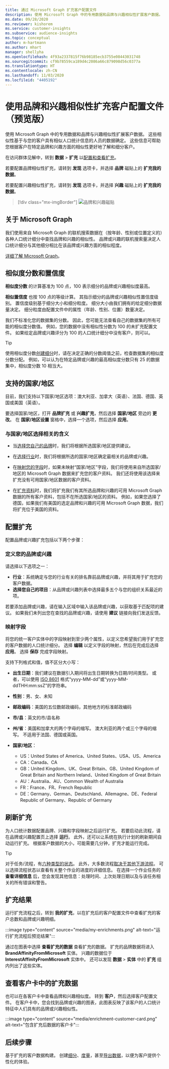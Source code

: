 ```yaml
---
title: 通过 Microsoft Graph 扩充客户配置文件
description: 使用 Microsoft Graph 中的专用数据和品牌与兴趣相似性扩展客户数据。
ms.date: 09/28/2020
ms.reviewer: kishorem
ms.service: customer-insights
ms.subservice: audience-insights
ms.topic: conceptual
author: m-hartmann
ms.author: mhart
manager: shellyha
ms.openlocfilehash: 4f93a2337815f76b98185ecb3755e08443031748
ms.sourcegitcommit: cf9b78559ca189d4c2086a66c879098d56c0377a
ms.translationtype: HT
ms.contentlocale: zh-CN
ms.lasthandoff: 11/03/2020
ms.locfileid: "4405192"
---
```

# <a name="enrich-customer-profiles-with-brand-and-interest-affinities-preview"></a>使用品牌和兴趣相似性扩充客户配置文件（预览版）

使用 Microsoft Graph 中的专用数据和品牌与兴趣相似性扩展客户数据。 这些相似性基于与您的客户具有相似人口统计信息的人员的数据确定。 这些信息可帮助您根据客户在特定品牌和兴趣方面的相似性更好地了解和细分客户。

在访问群体见解中，转到 **数据** > **扩充** 以[配置和查看扩充](enrichment-hub.md)。

若要配置品牌相似性扩充，请转到 **发现** 选项卡，并选择 **品牌** 磁贴上的 **扩充我的数据**。

若要配置兴趣相似性扩充，请转到 **发现** 选项卡，并选择 **兴趣** 磁贴上的 **扩充我的数据**。

   > [!div class="mx-imgBorder"]
   > ![品牌和兴趣磁贴](media/BrandsInterest-tile-Hub.png "品牌和兴趣磁贴")

## <a name="about-microsoft-graph"></a>关于 Microsoft Graph

我们使用来自 Microsoft Graph 的联机搜索数据在（按年龄、性别或位置定义的）各种人口统计细分中查找品牌和兴趣的相似性。 品牌或兴趣的联机搜索量决定人口统计细分与其他细分相比在该品牌或兴趣方面的相似程度。

[详细了解 Microsoft Graph](https://docs.microsoft.com/graph/overview)。

## <a name="affinity-score-and-confidence"></a>相似度分数和置信度

**相似度分数** 的计算基准为 100 点，100 表示细分的品牌或兴趣相似度最高。

**相似置信度** 也按 100 点的等级计算。 其指示细分的品牌或兴趣相似性置信度级别。 置信度级别基于细分大小和细分粒度。 细分大小由我们拥有的给定细分数据量决定。 细分粒度由配置文件中的属性（年龄、性别、位置）数量决定。

我们不标准化您的数据集的分数。 因此，您可能无法查看自己的数据集的所有可能的相似度分数值。 例如，您的数据中没有相似性分数为 100 的未扩充配置文件。 如果给定品牌或兴趣评分为 100 的人口统计细分中没有客户，则可以。

> [!TIP]
> 使用相似度分数[创建细分](segments.md)时，请在决定正确的分数阈值之前，检查数据集的相似度分数分配。 例如，可以认为在特定品牌或兴趣的最高相似度分数只有 25 的数据集中，相似度分数 10 相当大。

## <a name="supported-countriesregions"></a>支持的国家/地区

目前，我们支持以下国家/地区选项：澳大利亚、加拿大（英语）、法国、德国、英国或美国（英语）。

要选择国家/地区，打开 **品牌扩充** 或 **兴趣扩充**，然后选择 **国家/地区** 旁边的 **更改**。 在 **国家/地区设置** 窗格中，选择一个选项，然后选择 **应用**。

### <a name="implications-related-to-country-selection"></a>与国家/地区选择相关的含义

- 当[选择您自己的品牌](#define-your-brands-or-interests)时，我们将根据所选国家/地区提供建议。

- 在[选择行业](#define-your-brands-or-interests)时，我们将根据所选的国家/地区确定最相关的品牌或兴趣。

- 在[映射您的字段](#map-your-fields)时，如果未映射“国家/地区”字段，我们将使用来自所选国家/地区的 Microsoft Graph 数据来扩充您的客户资料。 我们还将使用该选择来扩充没有可用国家/地区数据的客户资料。

- 在[扩充资料](#refresh-enrichment)时，我们将扩充我们有其所选品牌和兴趣的可用 Microsoft Graph 数据的所有客户资料，包括不在所选国家/地区的资料。 例如，如果您选择了德国，如果我们有美国的选定品牌和兴趣的可用 Microsoft Graph 数据，我们将扩充位于美国的资料。

## <a name="configure-enrichment"></a>配置扩充

配置品牌或兴趣扩充包括以下两个步骤：

### <a name="define-your-brands-or-interests"></a>定义您的品牌或兴趣

请选择以下选项之一：

- **行业**：系统确定与您的行业有关的排名靠前品牌或兴趣，并将其用于扩充您的客户数据。
- **选择您自己的项目**：从品牌或兴趣列表中选择最多五个与您的组织关系最近的项。

若要添加品牌或兴趣，请在输入区域中输入该品牌或兴趣，以获取基于匹配项的建议。 如果我们未列出您在查找的品牌或兴趣，请使用 **建议** 链接向我们发送反馈。

### <a name="map-your-fields"></a>映射字段

将您的统一客户实体中的字段映射到至少两个属性，以定义您希望我们用于扩充您的客户数据的人口统计细分。 选择 **编辑** 以定义字段的映射，然后在完成后选择 **应用**。 选择 **保存** 完成字段映射。

支持下列格式和值，值不区分大小写：

- **出生日期**：我们建议在数据引入期间将出生日期转换为日期/时间类型。 或者，可以使用 [ISO 8601](https://www.iso.org/iso-8601-date-and-time-format.html) 格式“yyyy-MM-dd”或“yyyy-MM-ddTHH:mm:ssZ”的字符串。
- **性别**：男、女、未知
- **邮政编码**：美国的五位数邮政编码，其他地方的标准邮政编码
- **市/县**：英文的市/县名称
- **州/省**：美国和加拿大的两个字母的缩写。 澳大利亚的两个或三个字母的缩写。 不适用于法国、德国或英国。
- **国家/地区**：

  - US：United States of America、United States、USA、US、America
  - CA：Canada、CA
  - GB：United Kingdom、UK、Great Britain、GB、United Kingdom of Great Britain and Northern Ireland、United Kingdom of Great Britain
  - AU：Australia、AU、Common Wealth of Australia
  - FR：France、FR、French Republic
  - DE：Germany、German、Deutschland、Allemagne、DE、Federal Republic of Germany、Republic of Germany

## <a name="refresh-enrichment"></a>刷新扩充

为人口统计数据配置品牌、兴趣和字段映射之后运行扩充。 若要启动此流程，请在品牌或兴趣配置页上选择 **运行**。 此外，还可以让系统在执行计划的刷新期间自动运行扩充。
根据客户数据的大小，可能需要几分钟，扩充才能运行完成。

> [!TIP]
> 对于任务/流程，有[六种类型的状态](system.md#status-types)。 此外，大多数流程[取决于其他下游流程](system.md#refresh-policies)。 可以选择流程状态以查看有关整个作业的进度的详细信息。 在选择一个作业任务的 **查看详细信息** 后，您会发现其他信息：处理时间、上次处理日期以及与该任务相关的所有错误和警告。

## <a name="enrichment-results"></a>扩充结果

运行扩充流程之后，转到 **我的扩充**，以在扩充后的客户配置文件中查看扩充的客户总数和品牌或兴趣明细。

:::image type="content" source="media/my-enrichments.png" alt-text="运行扩充流程后预览结果":::

通过在图表中选择 **查看扩充的数据** 查看扩充的数据。 扩充的品牌数据将进入 **BrandAffinityFromMicrosoft** 实体。 兴趣的数据位于 **InterestAffinityFromMicrosoft** 实体中。 还可以发现 **数据** > **实体** 中的 **扩充** 组内列出了这些实体。

## <a name="see-enrichment-data-on-the-customer-card"></a>查看客户卡中的扩充数据

也可以在各客户卡中查看品牌和兴趣相似度。 转到 **客户**，然后选择客户配置文件。 在客户卡中，您会找到品牌或兴趣的图表，此图表反映了该客户的人口统计特征中人们具有的品牌或兴趣相似性。

:::image type="content" source="media/enrichment-customer-card.png" alt-text="包含扩充后数据的客户卡":::

## <a name="next-steps"></a>后续步骤

基于扩充的客户数据构建。 创建[细分](segments.md)、[度量](measures.md)，甚至[导出数据](export-destinations.md)，以便为客户提供个性化的体验。
